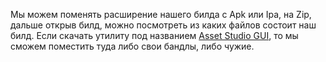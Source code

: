Мы можем поменять расширение нашего билда с Apk или Ipa, на Zip, дальше открыв билд, можно посмотреть из каких файлов состоит наш билд.
Если скачать утилиту под названием  <a href="https://github.com/Perfare/AssetStudio/releases">Asset Studio GUI</a>, то мы сможем поместить туда либо свои бандлы, либо чужие.